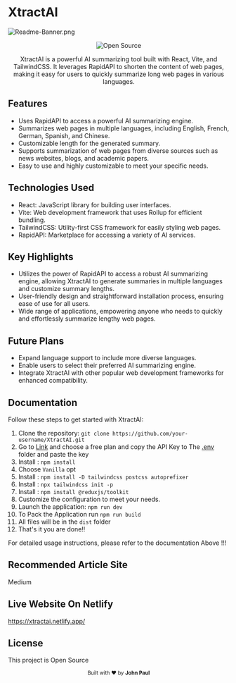 # XtractAI
![Readme-Banner.png](https://github.com/iamjohndevboy/Xtract-AI/blob/66dd40b7f05aaee1f71b57df15d128307e69c6f2/GIT%20(1).png)
<p align="center">
  <img src="https://img.shields.io/badge/Open%20Source-8A2BE2" alt="Open Source">
</p>

<p align="center">
  XtractAI is a powerful AI summarizing tool built with React, Vite, and TailwindCSS. It leverages RapidAPI to shorten the content of web pages, making it easy for users to quickly summarize long web pages in various languages.
</p>

## Features

- Uses RapidAPI to access a powerful AI summarizing engine.
- Summarizes web pages in multiple languages, including English, French, German, Spanish, and Chinese.
- Customizable length for the generated summary.
- Supports summarization of web pages from diverse sources such as news websites, blogs, and academic papers.
- Easy to use and highly customizable to meet your specific needs.

## Technologies Used

- React: JavaScript library for building user interfaces.
- Vite: Web development framework that uses Rollup for efficient bundling.
- TailwindCSS: Utility-first CSS framework for easily styling web pages.
- RapidAPI: Marketplace for accessing a variety of AI services.

## Key Highlights

- Utilizes the power of RapidAPI to access a robust AI summarizing engine, allowing XtractAI to generate summaries in multiple languages and customize summary lengths.
- User-friendly design and straightforward installation process, ensuring ease of use for all users.
- Wide range of applications, empowering anyone who needs to quickly and effortlessly summarize lengthy web pages.

## Future Plans

- Expand language support to include more diverse languages.
- Enable users to select their preferred AI summarizing engine.
- Integrate XtractAI with other popular web development frameworks for enhanced compatibility.

## Documentation

Follow these steps to get started with XtractAI:

1. Clone the repository: `git clone https://github.com/your-username/XtractAI.git`
2. Go to [Link](https://rapidapi.com/restyler/api/article-extractor-and-summarizer) and choose a free plan and copy the API Key to The [.env](https://github.com/iamjohndevboy/Xtract-AI/blob/3979c13745cb7c2238fc1323c43a2ec2ac9b8dab/.env) folder and paste the key
3. Install : `npm install`
4. Choose `Vanilla` opt
5. Install : `npm install -D tailwindcss postcss autoprefixer`
6. Install : `npx tailwindcss init -p`
7. Install : `npm install @reduxjs/toolkit`
12. Customize the configuration to meet your needs.
13. Launch the application: `npm run dev`
14. To Pack the Application run `npm run build`
15. All files will be in the `dist` folder
16. That's it you are done!!

For detailed usage instructions, please refer to the documentation Above !!!

## Recommended Article Site
Medium

## Live Website On Netlify

https://xtractai.netlify.app/

## License

This project is Open Source

<div align="center">
  <sub>Built with ❤︎ by <strong><b>John Paul</b></strong>
</div>
